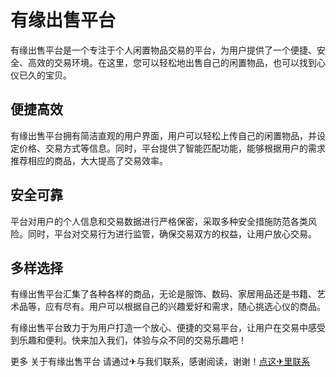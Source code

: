 # 有缘出售平台

有缘出售平台是一个专注于个人闲置物品交易的平台，为用户提供了一个便捷、安全、高效的交易环境。在这里，您可以轻松地出售自己的闲置物品，也可以找到心仪已久的宝贝。

## 便捷高效

有缘出售平台拥有简洁直观的用户界面，用户可以轻松上传自己的闲置物品，并设定价格、交易方式等信息。同时，平台提供了智能匹配功能，能够根据用户的需求推荐相应的商品，大大提高了交易效率。

## 安全可靠

平台对用户的个人信息和交易数据进行严格保密，采取多种安全措施防范各类风险。同时，平台对交易行为进行监管，确保交易双方的权益，让用户放心交易。

## 多样选择

有缘出售平台汇集了各种各样的商品，无论是服饰、数码、家居用品还是书籍、艺术品等，应有尽有。用户可以根据自己的兴趣爱好和需求，随心挑选心仪的商品。

有缘出售平台致力于为用户打造一个放心、便捷的交易平台，让用户在交易中感受到乐趣和便利。快来加入我们，体验与众不同的交易乐趣吧！

更多 关于有缘出售平台 请通过✈与我们联系，感谢阅读，谢谢！[点这✈里联系](https://ads.k02.cc)